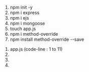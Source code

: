 <!-- Packages -->
1. npm init -y
2. npm i express
3. npm i ejs
4. npm i mongoose
5. touch app.js
6. npm i method-override
7. npm install method-override --save


<!-- Code  -->
1. app.js (code-line : 1 to 11)
2. 
3. 
4. 
